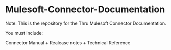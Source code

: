 # Mulesoft-Connector-Documentation

Note: This is the repository for the Thru Mulesoft Connector Documentation.

You must include:

Connector Manual + Realease notes + Technical Reference
